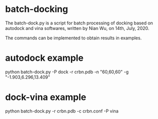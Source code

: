 # batch-docking

The batch-dock.py is a script for batch processing of docking based on autodock and vina softwares, written by Nian Wu, on 14th, July, 2020.

The commands can be implemented to obtain results in examples.
#  autodock example
python batch-dock.py -P dock  -r crbn.pdb  -n "60,60,60"   -g "-1.903,6.296,13.409" 
#  dock-vina example
python batch-dock.py -r crbn.pdb -c crbn.conf  -P vina
